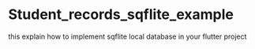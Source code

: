 # Student_records_sqflite_example
this explain how to implement sqflite local database in your flutter project 
